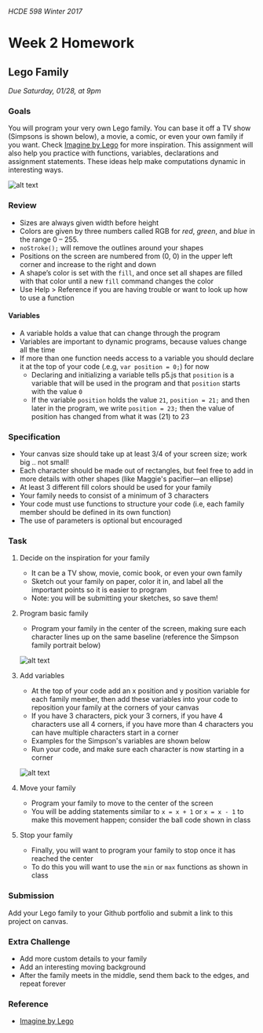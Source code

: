 _HCDE 598 Winter 2017_
# Week 2 Homework

## Lego Family
_Due Saturday, 01/28, at 9pm_

### Goals
You will program your very own Lego family. You can base it off a TV show (Simpsons is shown below), a movie, a comic, or even your own family if you want. Check [Imagine by Lego](https://www.prote.in/journal/articles/imagine-by-lego) for more inspiration. This assignment will also help you practice with functions, variables, declarations and assignment statements. These ideas help make computations dynamic in interesting ways.

![alt text][simpsons]

### Review
* Sizes are always given width before height
* Colors are given by three numbers called RGB for _red_, _green_, and _blue_ in the range 0 – 255. 
* `noStroke();` will remove the outlines around your shapes
* Positions on the screen are numbered from (0, 0) in the upper left corner and increase to the right and down
* A shape’s color is set with the `fill`, and once set all shapes are filled with that color until a new `fill` command changes the color
* Use Help > Reference if you are having trouble or want to look up how to use a function

#### Variables
* A variable holds a value that can change through the program
* Variables are important to dynamic programs, because values change all the time
* If more than one function needs access to a variable you should declare it at the top of your code (.e.g, `var position = 0;`) for now
	* Declaring and initializing a variable tells p5.js that `position` is a variable that will be used in the program and that `position` starts with the value `0`
	* If the variable `position` holds the value `21`, `position = 21;` and then later in the program, we write `position = 23;` then the value of position has changed from what it was (21) to 23

### Specification
* Your canvas size should take up at least 3/4 of your screen size; work big .. not small!
* Each character should be made out of rectangles, but feel free to add in more details with other shapes (like Maggie's pacifier—an ellipse)
* At least 3 different fill colors should be used for your family
* Your family needs to consist of a minimum of 3 characters
* Your code must use functions to structure your code (i.e, each family member should be defined in its own function)
* The use of parameters is optional but encouraged

### Task
1. Decide on the inspiration for your family
	* It can be a TV show, movie, comic book, or even your own family
	* Sketch out your family on paper, color it in, and label all the important points so it is easier to program
	* Note: you will be submitting your sketches, so save them!
2. Program basic family
	* Program your family in the center of the screen, making sure each character lines up on the same baseline (reference the Simpson family portrait below)

	![alt text][simpsons-middle]
3. Add variables
	* At the top of your code add an x position and y position variable for each family member, then add these variables into your code to reposition your family at the corners of your canvas
	* If you have 3 characters, pick your 3 corners, if you have 4 characters use all 4 corners, if you have more than 4 characters you can have multiple characters start in a corner
	* Examples for the Simpson's variables are shown below
	* Run your code, and make sure each character is now starting in a corner

	![alt text][simpsons-corners]

4. Move your family
	* Program your family to move to the center of the screen
	* You will be adding statements similar to `x = x + 1` or `x = x - 1` to make this movement happen; consider the ball code shown in class

5. Stop your family
	* Finally, you will want to program your family to stop once it has reached the center
	* To do this you will want to use the `min` or `max` functions as shown in class

### Submission
Add your Lego family to your Github portfolio and submit a link to this project on canvas.

### Extra Challenge
* Add more custom details to your family
* Add an interesting moving background
* After the family meets in the middle, send them back to the edges, and repeat forever

### Reference
* [Imagine by Lego](https://www.prote.in/journal/articles/imagine-by-lego)

[simpsons]: https://github.com/susanev/uw-hcde-creative-computing/blob/master/lessons/week2/exercises/images/simpsons.png "Simpsons Lego Family"

[simpsons-middle]: https://github.com/susanev/uw-hcde-creative-computing/blob/master/lessons/week2/exercises/images/simpsons_middle.png "Simpsons Lego Family in the middle of the screen"

[simpsons-corners]: https://github.com/susanev/uw-hcde-creative-computing/blob/master/lessons/week2/exercises/images/simpsons_corners.png "Simpsons Lego Family in the corners of the screen"